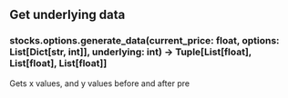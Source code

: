 ## Get underlying data 
### stocks.options.generate_data(current_price: float, options: List[Dict[str, int]], underlying: int) -> Tuple[List[float], List[float], List[float]]

Gets x values, and y values before and after pre
